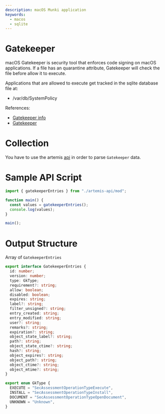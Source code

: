 ```yaml
---
description: macOS Munki application
keywords:
  - macos
  - sqlite
---
```


# Gatekeeper

macOS Gatekeeper is security tool that enforces code signing on macOS
applications. If a file has an quarantine attribute, Gatekeeper will check the
file before allow it to execute.

Applications that are allowed to execute get tracked in the sqlite database file
at:

- /var/db/SystemPolicy

References:

- [Gatekeeper info](https://nixhacker.com/security-protection-in-macos-1/)
- [Gatekeeper](https://en.wikipedia.org/wiki/Gatekeeper_(macOS))

# Collection

You have to use the artemis [api](../../API/overview.md) in order to parse
`Gatekeeper` data.

# Sample API Script

```typescript
import { gatekeeperEntries } from "./artemis-api/mod";

function main() {
  const values = gatekeeperEntries();
  console.log(values);
}

main();
```

# Output Structure

Array of `GatekeeperEntries`

```typescript
export interface GatekeeperEntries {
  id: number;
  version: number;
  type: GkType;
  requirement?: string;
  allow: boolean;
  disabled: boolean;
  expires: string;
  label?: string;
  filter_unsigned?: string;
  entry_created: string;
  entry_modified: string;
  user?: string;
  remarks?: string;
  expiration?: string;
  object_state_label?: string;
  path?: string;
  object_state_ctime?: string;
  hash?: string;
  object_expires?: string;
  object_path?: string;
  object_ctime?: string;
  object_mtime?: string;
}

export enum GkType {
  EXECUTE = "SecAssessmentOperationTypeExecute",
  INSTALL = "SecAssessmentOperationTypeInstall",
  DOCUMENT = "SecAssessmentOperationTypeOpenDocument",
  UNKNOWN = "Unknown",
}
```
